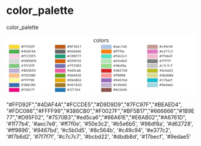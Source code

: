 # color_palette
 color_palette

 ![colors](color_palette.png)

"#FFD92F","#4DAF4A","#FCCDE5","#D9D9D9","#7FC97F","#BEAED4",
"#FDC086","#FFFF99","#386CB0","#F0027F","#BF5B17","#666666","#1B9E77","#D95F02",
"#7570B3","#ed5ca6","#66A61E","#E6AB02","#A6761D", '#1f77b4',  '#aec7e8', '#ff7f0e', '#50e3c2', '#b5e6b5', '#98df8a', '#d62728', '#ff9896', '#9467bd',
'#c5b0d5', '#8c564b', '#c49c94', '#e377c2', '#f7b6d2', '#7f7f7f', '#c7c7c7', '#bcbd22', '#dbdb8d', '#17becf', '#9edae5'
